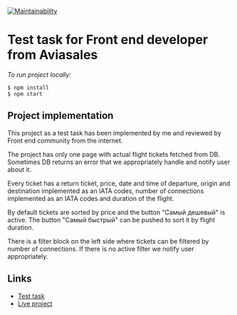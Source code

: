 [![Maintainability](https://api.codeclimate.com/v1/badges/467a8656400706c3db22/maintainability)](https://codeclimate.com/github/woaouh/aviasales/maintainability)

# Test task for Front end developer from Aviasales

*To run project locally:*
```
$ npm install
$ npm start
```

## Project implementation

This project as a test task has been implemented by me and reviewed by Front end community from the internet.

The project has only one page with actual flight tickets fetched from DB. Sometimes DB returns an error that we appropriately handle and notify user about it.

Every ticket has a return ticket, price, date and time of departure, origin and destination implemented as an IATA codes, number of connections implemented as an IATA codes and duration of the flight.

By default tickets are sorted by price and the button "Самый дешевый" is active. The button "Самый быстрый" can be pushed to sort it by flight duration.

There is a filter block on the left side where tickets can be filtered by number of connections. If there is no active filter we notify user appropriately.

## Links

* [Test task](https://github.com/KosyanMedia/test-tasks/tree/master/aviasales_frontend)
* [Live project](https://reverent-mayer-a8d472.netlify.app)

